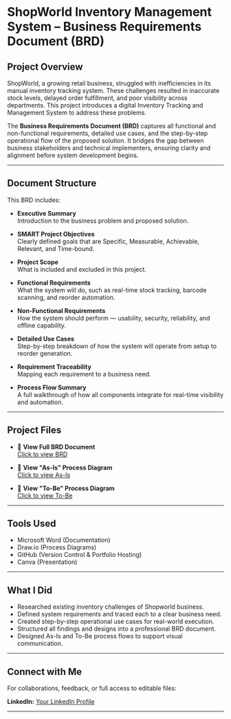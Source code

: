 #  ShopWorld Inventory Management System – Business Requirements Document (BRD)

##  Project Overview

ShopWorld, a growing retail business, struggled with inefficiencies in its manual inventory tracking system. These challenges resulted in inaccurate stock levels, delayed order fulfillment, and poor visibility across departments. This project introduces a digital Inventory Tracking and Management System to address these problems.

The **Business Requirements Document (BRD)** captures all functional and non-functional requirements, detailed use cases, and the step-by-step operational flow of the proposed solution. It bridges the gap between business stakeholders and technical implementers, ensuring clarity and alignment before system development begins.

---

##  Document Structure

This BRD includes:

- **Executive Summary**  
  Introduction to the business problem and proposed solution.

- **SMART Project Objectives**  
  Clearly defined goals that are Specific, Measurable, Achievable, Relevant, and Time-bound.

- **Project Scope**  
  What is included and excluded in this project.

- **Functional Requirements**  
  What the system will do, such as real-time stock tracking, barcode scanning, and reorder automation.

- **Non-Functional Requirements**  
  How the system should perform — usability, security, reliability, and offline capability.

- **Detailed Use Cases**  
  Step-by-step breakdown of how the system will operate from setup to reorder generation.

- **Requirement Traceability**  
  Mapping each requirement to a business need.

- **Process Flow Summary**  
  A full walkthrough of how all components integrate for real-time visibility and automation.

---

##  Project Files

- 🔗 **View Full BRD Document**  
  [Click to view BRD](https://your-link-to-the-brd.com)

- 🔗 **View "As-Is" Process Diagram**  
  [Click to view As-Is](https://your-link-to-as-is-diagram.com)

- 🔗 **View "To-Be" Process Diagram**  
  [Click to view To-Be](https://your-link-to-to-be-diagram.com)

---

##  Tools Used

- Microsoft Word (Documentation)
- Draw.io  (Process Diagrams)
- GitHub (Version Control & Portfolio Hosting)
- Canva (Presentation)

---

##  What I Did

- Researched existing inventory challenges of Shopworld business.
- Defined system requirements and traced each to a clear business need.
- Created step-by-step operational use cases for real-world execution.
- Structured all findings and designs into a professional BRD document.
- Designed As-Is and To-Be process flows to support visual communication.

---

##  Connect with Me

For collaborations, feedback, or full access to editable files:

**LinkedIn:** [Your LinkedIn Profile](www.linkedin.com/in/kaosarat-ibrahim)

---

